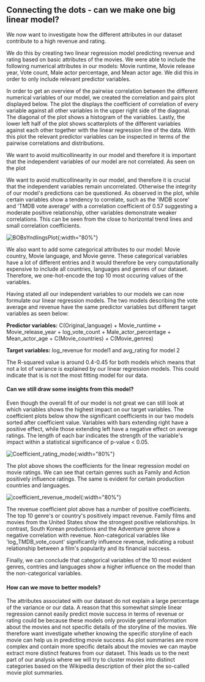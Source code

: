 ## Connecting the dots - can we make one big linear model? 

We now want to investigate how the different attributes in our dataset contribute to a high revenue and rating.

We do this by creating two linear regression model predicting revenue and rating based on basic attributes of the movies. We were able to include the following numerical attributes in our models: Movie runtime, Movie release year, Vote count, Male actor percentage, and Mean actor age. We did this in order to only include relevant predictor variables. 

In order to get an overview of the pairwise correlation between the different numerical variables of our model, we created the correlation and pairs plot displayed below. The plot the displays the coefficient of correlation of every variable against all other variables in the upper right side of the diagonal. The diagonal of the plot shows a histogram of the variables. Lastly, the lower left half of the plot shows scatterplots of the different variables against each other together with the linear regression line of the data. With this plot the relevant predictor variables can be inspected in terms of the pairwise correlations and distributions. 

We want to avoid multicollinearity in our model and therefore it is important that the independent variables of our model are not correlated. As seen on the plot

We want to avoid multicollinearity in our model, and therefore it is crucial that the independent variables remain uncorrelated. Otherwise the integrity of our model's predictions can be questioned. As observed in the plot, while certain variables show a tendency to correlate, such as the 'IMDB score' and 'TMDB vote average' with a correlation coefficient of 0.57 suggesting a moderate positive relationship, other variables demonstrate weaker correlations. This can be seen from the close to horizontal trend lines and small correlation coefficients. 


![BOBsYndlingsPlot](figures/Big_linear_model/BOBsYndlingsPlot.png){:width="80%"}

We also want to add some categorical attributes to our model: Movie country, Movie language, and Movie genre. These categorical variables have a lot of different entries and it would therefore be very computationally expensive to include all countries, languages and genres of our dataset. Therefore, we one-hot-encode the top 10 most occuring values of the variables. 

Having stated all our independent variables to our models we can now formulate our linear regression models. The two models describing the vote average and revenue have the same predictor variables but different target variables as seen below:

**Predictor variables:** C(Original_language) + Movie_runtime + Movie_release_year + log_vote_count + Male_actor_percentage + Mean_actor_age + C(Movie_countries) + C(Movie_genres)

**Target variables:** log_revenue for model1 and avg_rating for model 2

The R-squared value is around 0.4-0.45 for both models which means that not a lot of variance is explained by our linear regression models. This could indicate that is is not the most fitting model for our data.

#### Can we still draw some insights from this model?
Even though the overall fit of our model is not great we can still look at which variables shows the highest impact on our target variables. The coefficient plots below show the significant coefficients in our two models sorted after coefficient value.  Variables with bars extending right have a positive effect, while those extending left have a negative effect on average ratings. The length of each bar indicates the strength of the variable's impact within a statistical significance of p-value < 0.05.

![Coefficient_rating_mode](figures/Big_linear_model/Coefficients_rating_model.png){:width="80%"}

The plot above shows the coefficients for the linear regression model on movie ratings. We can see that certain genres such as Family and Action positively influence ratings. The same is evident for certain production countries and languages.

![coefficient_revenue_model](figures/Big_linear_model/Coefficients_revenue_model.png){:width="80%"}

The revenue coefficient plot above has a number of positive coefficients.  The top 10 genre's or country's positively impact revenue. Family films and movies from the United States show the strongest positive relationships. In contrast, South Korean productions and the Adventure genre show a negative correlation with revenue. Non-categorical variables like 'log_TMDB_vote_count' significantly influence revenue, indicating a robust relationship between a film's popularity and its financial success.

Finally, we can conclude that categorical variables of the 10 most evident genres, contries and languages show a higher influence on the model than the non-categorical variables. 


#### How can we move to better models?
The attributes associated with our dataset do not explain a large percentage of the variance or our data. A reason that this somewhat simple linear regression cannot easily predict movie success in terms of revenue or rating could be because these models only provide general information about the movies and not specific details of the storyline of the movies. We therefore want investigate whether knowing the specific storyline of each movie can help us in predicting movie success. As plot summaries are more complex and contain more specific details about the movies we can maybe extract more distinct features from our dataset. This leads us to the next part of our analysis where we will try to cluster movies into distinct categories based on the Wikipedia description of their plot the so-called movie plot summaries. 


